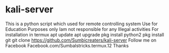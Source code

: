 # kali-server
This is a python script which used for remote controlling system
Use for Education Purposes only 
Iam not responsible for any Illegal activities
For installation in termux 
apt update 
apt upgrade
pkg install python2
pkg install git
git clone https://github.com/Sumbicreaters/kali-server
Follow me on Facebook 
Facebook.com/Sumbalstricks.termux.12
Thanks 
